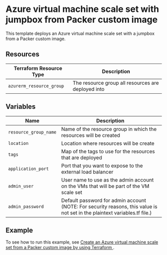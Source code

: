 # Azure virtual machine scale set with jumpbox from Packer custom image

This template deploys an Azure virtual machine scale set with a jumpbox from a Packer custom image.

## Resources

| Terraform Resource Type | Description |
| - | - |
| `azurerm_resource_group` | The resource group all resources are deployed into |

## Variables

| Name | Description |
|-|-|
| `resource_group_name` | Name of the resource group in which the resources will be created |
| `location` | Location where resources will be create |
| `tags` | Map of the tags to use for the resources that are deployed |
| `application_port` | Port that you want to expose to the external load balancer |
| `admin_user` | User name to use as the admin account on the VMs that will be part of the VM scale set |
| `admin_password` | Default password for admin account (NOTE: For security reasons, this value is not set in the plaintext variables.tf file.) |

## Example

To see how to run this example, see [Create an Azure virtual machine scale set from a Packer custom image by using Terraform
](https://docs.microsoft.com/azure/developer/terraform/create-vm-scaleset-network-disks-using-packer-hcl#create-an-azure-image-by-using-packer).